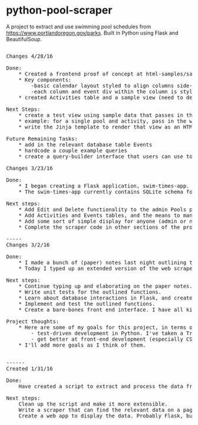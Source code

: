# python-pool-scraper
A project to extract and use swimming pool schedules from https://www.portlandoregon.gov/parks. Built in Python using Flask and BeautifulSoup.

<pre>

Changes 4/28/16

Done:
	* Created a frontend proof of concept at html-samples/sample-calendar-styled.html
	* Key components: 
		-basic calendar layout styled to align columns side-by-side (thanks to Nic Hampton for CSS help with this)
		-each column and event div within the column is styled using a custom "style" attribute. This will allow for a Jinja template to autogenerate the heights and starting position of the event divs based on start and end times passed in via views. 
	* created Activities table and a sample view (need to debug that page though)
		
Next Steps:
	* create a test view using sample data that passes in the relevant data for an imaginary query.
	* example: for a single pool and activity, pass in the weekly schedule. i.e. show the weekly schedule of Adult Lap Swim at Grant Pool.
	* write the Jinja template to render that view as an HTML page in the style of sample-calendar-styled.html

Future Remaining Tasks: 
	* add in the relevant database table Events 
	* hardcode a couple example queries
	* create a query-builder interface that users can use to customize their queries
	
Changes 3/23/16

Done: 
	* I began creating a Flask application, swim-times-app. It is loosely based on the Flask tutorial at http://flask.pocoo.org/docs/0.10/tutorial/
	* The swim-times-app currently contains SQLite schema for the Pools table, an admin login, and the means to add new pools while logged in as admin.

Next steps:
	* Add Edit and Delete functionality to the admin Pools page
	* Add Activities and Events tables, and the means to manually add/edit/delete entries while logged in as admin
	* Add some sort of simple display for anyone (admin or not) to see the schedule
	* Complete the scraper code in other sections of the project to feed data into these tables. 

-----
Changes 3/2/16

Done:
	* I made a bunch of (paper) notes last night outlining the functions I need to write and the database structure I want.
	* Today I typed up an extended version of the web scraper script outline in script-outlines/scraper.py

Next steps:
	* Continue typing up and elaborating on the paper notes. 
	* Write unit tests for the outlined functions. 
	* Learn about database interactions in Flask, and create the database I need. 
	* Implement and test the outlined functions.
	* Create a bare-bones front end interface. I have all kinds of fun ideas about how I'd like it to look eventually, but I think it'll be more important to get *something* up and running. 
	
Project thoughts:
	* Here are some of my goals for this project, in terms of what I hope to learn and practice:
		- test-driven development in Python. I've taken a Treehouse tutorial on it but am having a hard time wrapping my head around real-world usage of the concept. 
		- get better at front-end development (especially CSS) without Bootstrap. It's a great tool but I've become overly dependent on it. 
	* I'll add more goals as I think of them. 


------
Created 1/31/16 

Done:	
	Have created a script to extract and process the data from a sample page. 

Next steps:
	Clean up the script and make it more extensible. 
	Write a scraper that can find the relevant data on a page and find the relevant pages within the portlandoregon.gov site.
	Create a web app to display the data. Probably Flask, but I'm not committed to anything yet. 
	
</pre>	